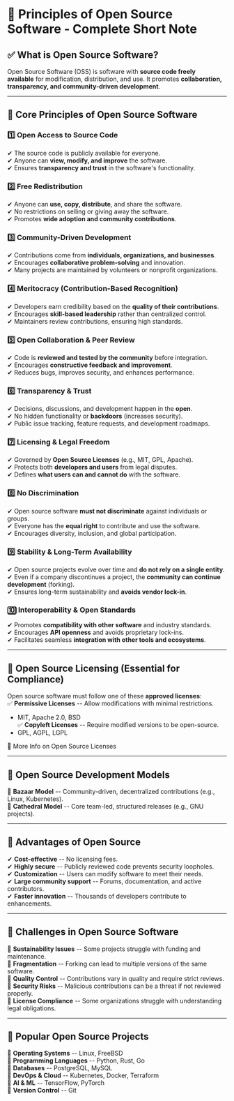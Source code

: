 📌 Principles of Open Source Software - Complete Short Note
===========================================================

✅ What is Open Source Software?
-------------------------------

Open Source Software (OSS) is software with **source code freely available** for modification, distribution, and use. It promotes **collaboration, transparency, and community-driven development**.

* * * * *

🔹 Core Principles of Open Source Software
------------------------------------------

### **1️⃣ Open Access to Source Code**

✔ The source code is publicly available for everyone.\
✔ Anyone can **view, modify, and improve** the software.\
✔ Ensures **transparency and trust** in the software's functionality.

### **2️⃣ Free Redistribution**

✔ Anyone can **use, copy, distribute**, and share the software.\
✔ No restrictions on selling or giving away the software.\
✔ Promotes **wide adoption and community contributions**.

### **3️⃣ Community-Driven Development**

✔ Contributions come from **individuals, organizations, and businesses**.\
✔ Encourages **collaborative problem-solving** and innovation.\
✔ Many projects are maintained by volunteers or nonprofit organizations.

### **4️⃣ Meritocracy (Contribution-Based Recognition)**

✔ Developers earn credibility based on the **quality of their contributions**.\
✔ Encourages **skill-based leadership** rather than centralized control.\
✔ Maintainers review contributions, ensuring high standards.

### **5️⃣ Open Collaboration & Peer Review**

✔ Code is **reviewed and tested by the community** before integration.\
✔ Encourages **constructive feedback and improvement**.\
✔ Reduces bugs, improves security, and enhances performance.

### **6️⃣ Transparency & Trust**

✔ Decisions, discussions, and development happen in the **open**.\
✔ No hidden functionality or **backdoors** (increases security).\
✔ Public issue tracking, feature requests, and development roadmaps.

### **7️⃣ Licensing & Legal Freedom**

✔ Governed by **Open Source Licenses** (e.g., MIT, GPL, Apache).\
✔ Protects both **developers and users** from legal disputes.\
✔ Defines **what users can and cannot do** with the software.

### **8️⃣ No Discrimination**

✔ Open source software **must not discriminate** against individuals or groups.\
✔ Everyone has the **equal right** to contribute and use the software.\
✔ Encourages diversity, inclusion, and global participation.

### **9️⃣ Stability & Long-Term Availability**

✔ Open source projects evolve over time and **do not rely on a single entity**.\
✔ Even if a company discontinues a project, the **community can continue development** (forking).\
✔ Ensures long-term sustainability and **avoids vendor lock-in**.

### **🔟 Interoperability & Open Standards**

✔ Promotes **compatibility with other software** and industry standards.\
✔ Encourages **API openness** and avoids proprietary lock-ins.\
✔ Facilitates seamless **integration with other tools and ecosystems**.

* * * * *

🔹 Open Source Licensing (Essential for Compliance)
---------------------------------------------------

Open source software must follow one of these **approved licenses**:\
✅ **Permissive Licenses** -- Allow modifications with minimal restrictions.

-   MIT, Apache 2.0, BSD\
    ✅ **Copyleft Licenses** -- Require modified versions to be open-source.
-   GPL, AGPL, LGPL

📌 More Info on Open Source Licenses

* * * * *

🔹 Open Source Development Models
---------------------------------

🔹 **Bazaar Model** -- Community-driven, decentralized contributions (e.g., Linux, Kubernetes).\
🔹 **Cathedral Model** -- Core team-led, structured releases (e.g., GNU projects).

* * * * *

🔹 Advantages of Open Source
----------------------------

✔ **Cost-effective** -- No licensing fees.\
✔ **Highly secure** -- Publicly reviewed code prevents security loopholes.\
✔ **Customization** -- Users can modify software to meet their needs.\
✔ **Large community support** -- Forums, documentation, and active contributors.\
✔ **Faster innovation** -- Thousands of developers contribute to enhancements.

* * * * *

🔹 Challenges in Open Source Software
-------------------------------------

🔸 **Sustainability Issues** -- Some projects struggle with funding and maintenance.\
🔸 **Fragmentation** -- Forking can lead to multiple versions of the same software.\
🔸 **Quality Control** -- Contributions vary in quality and require strict reviews.\
🔸 **Security Risks** -- Malicious contributions can be a threat if not reviewed properly.\
🔸 **License Compliance** -- Some organizations struggle with understanding legal obligations.

* * * * *

🔹 Popular Open Source Projects
-------------------------------

🔹 **Operating Systems** -- Linux, FreeBSD\
🔹 **Programming Languages** -- Python, Rust, Go\
🔹 **Databases** -- PostgreSQL, MySQL\
🔹 **DevOps & Cloud** -- Kubernetes, Docker, Terraform\
🔹 **AI & ML** -- TensorFlow, PyTorch\
🔹 **Version Control** -- Git
